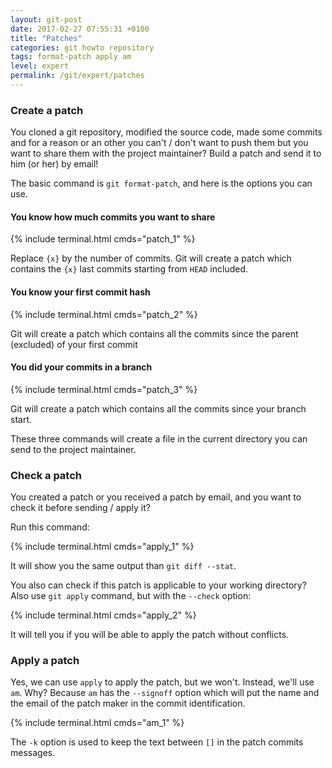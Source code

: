 ```yaml
---
layout: git-post
date: 2017-02-27 07:55:31 +0100
title: "Patches"
categories: git howto repository
tags: format-patch apply am
level: expert
permalink: /git/expert/patches
---
```


### Create a patch

You cloned a git repository, modified the source code, made some commits and for a reason or an other you can't / don't want to push them but you want to share them with the project maintainer? Build a patch and send it to him (or her) by email!

The basic command is `git format-patch`, and here is the options you can use.

#### You know how much commits you want to share

{% include terminal.html cmds="patch_1" %}

Replace `{x}` by the number of commits. Git will create a patch which contains the `{x}` last commits starting from `HEAD` included.

#### You know your first commit hash

{% include terminal.html cmds="patch_2" %}

Git will create a patch which contains all the commits since the parent (excluded) of your first commit

#### You did your commits in a branch

{% include terminal.html cmds="patch_3" %}

Git will create a patch which contains all the commits since your branch start.

These three commands will create a file in the current directory you can send to the project maintainer.

### Check a patch

You created a patch or you received a patch by email, and you want to check it before sending / apply it?

Run this command:

{% include terminal.html cmds="apply_1" %}

It will show you the same output than `git diff --stat`.

You also can check if this patch is applicable to your working directory? Also use `git apply` command, but with the `--check` option:

{% include terminal.html cmds="apply_2" %}

It will tell you if you will be able to apply the patch without conflicts.

### Apply a patch

Yes, we can use `apply` to apply the patch, but we won't. Instead, we'll use `am`. Why? Because `am` has the `--signoff` option which will put the name and the email of the patch maker in the commit identification.

{% include terminal.html cmds="am_1" %}

The `-k` option is used to keep the text between `[]` in the patch commits messages.
